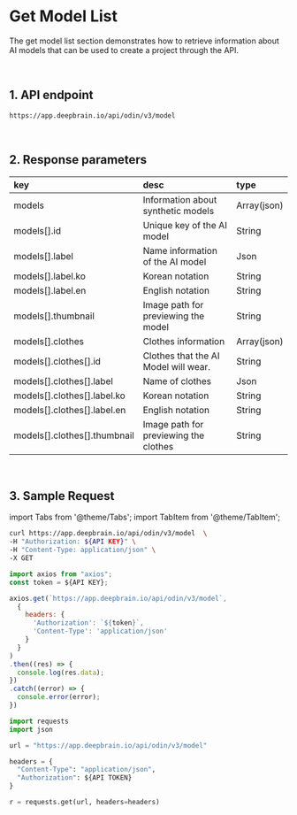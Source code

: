 # Get Model List

The get model list section demonstrates how to retrieve information about AI models that can be used to create a project through the API.

<br/>

## 1. API endpoint

```http
https://app.deepbrain.io/api/odin/v3/model
```

<br/>

## 2. Response parameters

|key|desc|type|
|:---|:---|:---|
|models|Information about synthetic models|Array(json)|
|models[].id|Unique key of the AI model|String|
|models[].label|Name information of the AI model|Json|
|models[].label.ko|Korean notation|String|
|models[].label.en|English notation|String|
|models[].thumbnail|Image path for previewing the model|String|
|models[].clothes|Clothes information|Array(json)|
|models[].clothes[].id|Clothes that the AI Model will wear.|String|
|models[].clothes[].label|Name of clothes|Json|
|models[].clothes[].label.ko|Korean notation|String|
|models[].clothes[].label.en|English notation|String|
|models[].clothes[].thumbnail|Image path for previewing the clothes|String|

<br/>


## 3. Sample Request

import Tabs from '@theme/Tabs';
import TabItem from '@theme/TabItem';

<Tabs>
<TabItem value="curl" label="cURL">

```bash
curl https://app.deepbrain.io/api/odin/v3/model  \
-H "Authorization: ${API KEY}" \
-H "Content-Type: application/json" \
-X GET
```

</TabItem>
<TabItem value="js" label="Node.js">

```js
import axios from "axios"; 
const token = ${API KEY};

axios.get(`https://app.deepbrain.io/api/odin/v3/model`, 
  {
    headers: {
      'Authorization': `${token}`,
      'Content-Type': 'application/json'
    }
  }
)
.then((res) => {
  console.log(res.data);
})
.catch((error) => {
  console.error(error);
})
```

</TabItem>
<TabItem value="py" label="Python">

```py
import requests
import json

url = "https://app.deepbrain.io/api/odin/v3/model"

headers = {
  "Content-Type": "application/json",
  "Authorization": ${API TOKEN}
}

r = requests.get(url, headers=headers)
```

</TabItem>
</Tabs>
